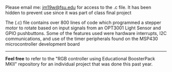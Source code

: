 Please email me: jm19w@fsu.edu for access to the .c file. It has been hidden to prevent use since it was part of class final project

The (.c) file contains over 800 lines of code which programmed a stepper motor to rotate based on input signals from an OPT3001 Light Sensor and GPIO pushbuttons. Some of the features used were hardware interrupts, I2C communications, and use of the timer peripherals found on the MSP430 microcontroller development board

*********************************************************************************************************************************************
**Feel free** to refer to the "RGB controller using Educational BoosterPack MKII" repository for an individual project that was done this past year.
